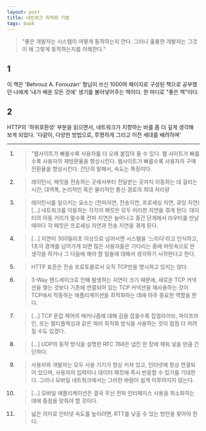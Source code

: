 ```yaml
---
layout: post
title: 네트워크 최적화 기법
tags: book
---
```


> "좋은 개발자는 시스템이 어떻게 동작하는지 안다. 그러나 훌륭한 개발자는 그것이 왜 그렇게 동작하는지를 이해한다."

## 1
이 책은 'Behrouz A. Forouzan' 형님이 쓰신 1000여 페이지로 구성된 책으로 공부했던 나에게  '내가 배운 모든 것에' 생기를 불어넣어주는 책이다. 한 마디로 "좋은 책"이다.

## 2
HTTP의 '하위호환성' 부분을 읽으면서, 네트워크가 지향하는 바를 좀 더 깊게 생각해 보게 되었다. '다같이, 다양한 방법으로, 투명하게 그리고 이전 세대를 배려하며'

----

1. > "웹사이트가 빠를수록 사용자를 더 오래 붙잡아 둘 수 있다. 웹 사이트가 빠를수록 사용자의 재방문율을 향상시킨다. 웹사이트가 빠를수록 사용자의 구매 전환율을 향상시킨다. 간단히 말해서, 속도는 특징이다.

2. > 레이턴시, 패킷을 전송하는 곳에서부터 전달받는 곳까지 이동하는 데 걸리는 시간; 대역폭, 논리적인 혹은 물리적인 통신 경로의 최대 처리량

3. > 레이턴시를 일으키는 요소는 (전파지연, 전송지연, 프로세싱 지연, 큐잉 지연) [...] 네트워크를 이동하는 각각의 패킷은 모두 이러한 지연을 겪게 된다. 데이터의 이동 거리가 멀수록 전파 지연은 늘어나고 중간 단게에서 라우터를 만날 때마다 각 패킷은 프로세싱 지연과 전송 지연을 겪게 된다.

4. > [...] 지연이 300밀리초 이상으로 넘어서면 시스템을 '느리다'라고 인식하고, 1초의 경계를 넘어가게 되면 많은 사용자들은 기다리는 중에 머릿속으로 딴 생각을 하거나 그 다음에 해야 할 일들에 대해서 생각하기 시작한다고 한다.

5. > HTTP 표준은 전송 프로토콜로서 오직 TCP만을 명시하고 있지는 않다.

6. > 3-Way 핸드세이크로 인해 발생하는 지연이 크기 때문에, 새로운 TCP 커넥션을 맺는 것보다 기존에 연결되어 있는 TCP 커넥션을 재사용하는 것이 TCP에서 작동하는 애플리케이션을 최적화하는 데에 아주 중요한 역할을 한다.

7. > [...] TCP 혼잡 제어의 메커니즘에 대해 감을 잡을수록 킵얼라이브, 파이프라인, 또는 멀티플렉싱과 같은 여러 최적화 방식을 사용하는 것이 점점 더 꺼려질 수도 있겠다.

8. > [...] UDP의 동작 방식을 설명한 RFC 768은 냅킨 한 장에 채워 넣을 만큼 간단하다.

9. > 사용자와 개발자는 모두 사용 기기가 항상 커져 있고, 인터넷에 항상 연결되어 있으며, 사용자의 입력이나 데이터 패킷에 즉시 반응할 수 있기를 기대한다. 그러나 모바일 네트워크에서는 그러한 바람이 쉽게 이루어지지 않는다.

10. > [...] 모바일 애플리케이션은 결국 무선 전파 인터페이스 사용을 최소화하는 데에 중점을 맞춰야 할 것이다.

11. > 넓은 의미로 인터넷 속도를 높이려면, RTT를 낮출 수 있는 방안을 찾아야 한다.






